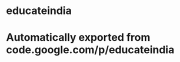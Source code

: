 # educateindia
Automatically exported from code.google.com/p/educateindia 
========================================


